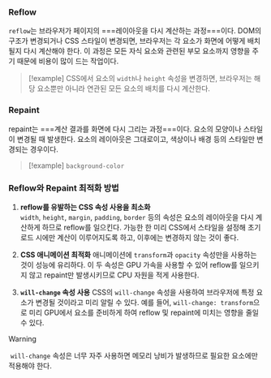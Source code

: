 ### Reflow
`reflow`는 브라우저가 페이지의 ===레이아웃을 다시 계산하는 과정===이다. DOM의 구조가 변경되거나 CSS 스타일이 변경되면, 브라우저는 각 요소가 화면에 어떻게 배치될지 다시 계산해야 한다. 이 과정은 모든 자식 요소와 관련된 부모 요소까지 영향을 주기 때문에 비용이 많이 드는 작업이다. 

> [!example]
> CSS에서 요소의 `width`나 `height` 속성을 변경하면, 브라우저는 해당 요소뿐만 아니라 연관된 모든 요소의 배치를 다시 계산한다.

### Repaint
repaint는 ===계산 결과를 화면에 다시 그리는 과정===이다. 요소의 모양이나 스타일이 변경될 때 발생한다. 요소의 레이아웃은 그대로이고, 색상이나 배경 등의 스타일만 변경되는 경우이다.

> [!example]
>`background-color`

### Reflow와 Repaint 최적화 방법

1. **reflow를 유발하는 CSS 속성 사용을 최소화**
	 `width`, `height`, `margin`, `padding`, `border` 등의 속성은 요소의 레이아웃을 다시 계산하게 하므로 reflow를 일으킨다. 가능한 한 미리 CSS에서 스타일을 설정해 초기 로드 시에만 계산이 이루어지도록 하고, 이후에는 변경하지 않는 것이 좋다.

2. **CSS 애니메이션 최적화**
	애니메이션에 `transform`과 `opacity` 속성만을 사용하는 것이 성능에 유리하다. 이 두 속성은 GPU 가속을 사용할 수 있어 reflow를 일으키지 않고 repaint만 발생시키므로 CPU 자원을 적게 사용한다.

3. **`will-change` 속성 사용**
	CSS의 `will-change` 속성을 사용하여 브라우저에 특정 요소가 변경될 것이라고 미리 알릴 수 있다. 예를 들어, `will-change: transform`으로 미리 GPU에서 요소를 준비하게 하여 reflow 및 repaint에 미치는 영향을 줄일 수 있다. 

>[!warning]
> `will-change` 속성은 너무 자주 사용하면 메모리 낭비가 발생하므로 필요한 요소에만 적용해야 한다.

